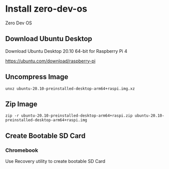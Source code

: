 # Install zero-dev-os
Zero Dev OS

## Download Ubuntu Desktop

Download Ubuntu Desktop 20.10 64-bit for Raspberry Pi 4

https://ubuntu.com/download/raspberry-pi

## Uncompress Image

```
unxz ubuntu-20.10-preinstalled-desktop-arm64+raspi.img.xz
```

## Zip Image

```
zip -r ubuntu-20.10-preinstalled-desktop-arm64+raspi.zip ubuntu-20.10-preinstalled-desktop-arm64+raspi.img
```

## Create Bootable SD Card

### Chromebook

Use Recovery utility to create bootable SD Card
